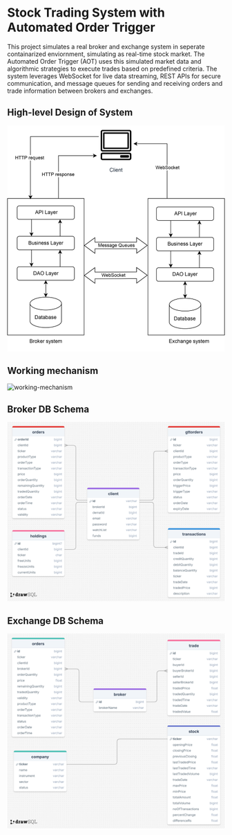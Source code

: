 # Stock Trading System with Automated Order Trigger

This project simulates a real broker and exchange system in seperate containarized enviornment, simulating as real-time stock market. The Automated Order Trigger (AOT) uses this simulated market data and algorithmic strategies to execute trades based on predefined criteria. The system leverages WebSocket for live data streaming, REST APIs for secure communication, and message queues for sending and receiving orders and trade information between brokers and exchanges.

## High-level Design of System

![system-architecture](/assets/system-architecture.png)

## Working mechanism

![working-mechanism](https://github.com/user-attachments/assets/6225876e-39c7-477a-87a1-6ca85c73a1a7)

## Broker DB Schema

![Broker database schema](/assets/broker-schema.png)

## Exchange DB Schema

![Exchange database Schema](/assets/exchange-schema-drawsql.png)
